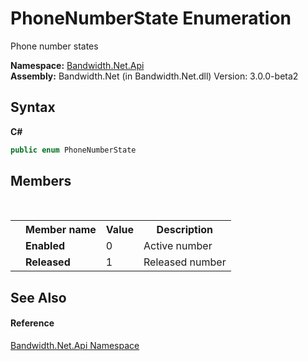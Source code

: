 ﻿# PhoneNumberState Enumeration
 

Phone number states

**Namespace:**&nbsp;<a href ="N_Bandwidth_Net_Api.md">Bandwidth.Net.Api</a><br />**Assembly:**&nbsp;Bandwidth.Net (in Bandwidth.Net.dll) Version: 3.0.0-beta2

## Syntax

**C#**<br />
``` C#
public enum PhoneNumberState
```


## Members
&nbsp;<table><tr><th></th><th>Member name</th><th>Value</th><th>Description</th></tr><tr><td /><td target="F:Bandwidth.Net.Api.PhoneNumberState.Enabled">**Enabled**</td><td>0</td><td>Active number</td></tr><tr><td /><td target="F:Bandwidth.Net.Api.PhoneNumberState.Released">**Released**</td><td>1</td><td>Released number</td></tr></table>

## See Also


#### Reference
<a href ="N_Bandwidth_Net_Api.md">Bandwidth.Net.Api Namespace</a><br />
